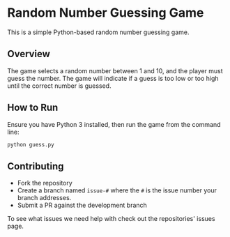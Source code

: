 # Random Number Guessing Game

This is a simple Python-based random number guessing game.

## Overview

The game selects a random number between 1 and 10, and the player must guess the number. The game will indicate if a guess is too low or too high until the correct number is guessed.

## How to Run

Ensure you have Python 3 installed, then run the game from the command line:
```bash
python guess.py
```

## Contributing
- Fork the repository
- Create a branch named `issue-#` where the `#` is the issue number your branch addresses.
- Submit a PR against the development branch

To see what issues we need help with check out the repositories' issues page.
